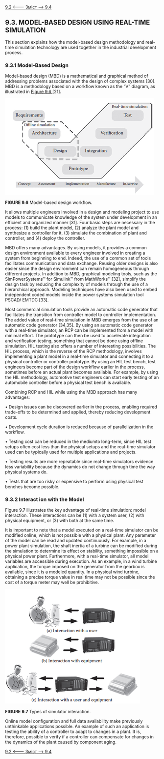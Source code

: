 [9.2 <--- ](9_2.md) [   Зміст   ](README.md) [--> 9.4](9_4.md)

## 9.3. MODEL-BASED DESIGN USING REAL-TIME SIMULATION

This section explains how the model-based design methodology and real-time simulation technology are used together in the industrial development process.

### 9.3.1 Model-Based Design

Model-based design (MBD) is a mathematical and graphical method of addressing problems associated with the design of complex systems [30]. MBD is a methodology based on a workflow known as the “V” diagram, as illustrated in [Figure 9.6 ](#_bookmark55)[21].

![image-20220822180345966](media/image-20220822180345966.png)

**FIGURE 9.6** Model-based design workflow.

It allows multiple engineers involved in a design and modeling project to use models to communicate knowledge of the system under development in an efficient and organized manner [31]. Four basic steps are necessary in the process: (1) build the plant model, (2) analyze the plant model and synthesize a controller for it, (3) simulate the combination of plant and controller, and (4) deploy the controller.

MBD offers many advantages. By using models, it provides a common design environment available to every engineer involved in creating a system from beginning to end. Indeed, the use of a common set of tools facilitates communication and data exchange. Reusing older designs is also easier since the design environment can remain homogeneous through different projects. In addition to MBD, graphical modeling tools, such as the SimPowerSystems™ for Simulink™ from MathWorks™ [32], simplify the design task by reducing the complexity of models through the use of a hierarchical approach. Modeling techniques have also been used to embed independent coded models inside the power systems simulation tool PSCAD/ EMTDC [33].

Most commercial simulation tools provide an automatic code generator that facilitates the transition from controller model to controller implementation. The added value of real-time simulation in MBD emerges from the use of an automatic code generator [34,35]. By using an automatic code generator with a real-time simulator, an RCP can be implemented from a model with minimal effort. The prototype can then be used to accelerate integration and verification testing, something that cannot be done using offline simulation. HIL testing also offers a number of interesting possibilities. The HIL process, which is the reverse of the RCP methodology, involves implementing a plant model in a real-time simulator and connecting it to a physical controller or controller prototype. By using an HIL test bench, test engineers become part of the design workflow earlier in the process, sometimes before an actual plant becomes available. For example, by using the HIL methodology, automotive test engineers can start early testing of an automobile controller before a physical test bench is available.

Combining RCP and HIL while using the MBD approach has many advantages:

•   Design issues can be discovered earlier in the process, enabling required trade-offs to be determined and applied, thereby reducing development costs.

•   Development cycle duration is reduced because of parallelization in the workflow.

•   Testing cost can be reduced in the mediumto long-term, since HIL test setups often cost less than the physical setups and the real-time simulator used can be typically used for multiple applications and projects.

•   Testing results are more repeatable since real-time simulators evidence less variability because the dynamics do not change through time the way physical systems do.

•   Tests that are too risky or expensive to perform using physical test benches become possible.

### 9.3.2 Interact ion with the Model

Figure 9.7 illustrates the key advantage of real-time simulation: model interaction. These interactions can be (1) with a system user, (2) with physical equipment, or (3)   with both at the same time.

It is important to note that a model executed on a real-time simulator can be modified online, which is not possible with a physical plant. Any parameter of the model can be read and updated continuously. For example, in a power plant simulation, the shaft inertia of a turbine can be modified during the simulation to determine its effect on stability, something impossible on a physical power plant. Furthermore, with a real-time simulator, all model variables are accessible during execution. As an example, in a wind turbine application, the torque imposed on the generator from the gearbox is available, since it is a modeled quantity. In a physical wind turbine, obtaining a precise torque value in real time may not be possible since the cost of a torque meter may well be prohibitive.

![image-20220822180443345](media/image-20220822180443345.png)

**FIGURE 9.7** Types of simulator interaction.

Online model configuration and full data availability make previously unthinkable applications possible. An example of such an application is testing the ability of a controller to adapt to changes in a plant. It is, therefore, possible to verify if a controller can compensate for changes in the dynamics of the plant caused by component aging.

[9.2 <--- ](9_2.md) [   Зміст   ](README.md) [--> 9.4](9_4.md)